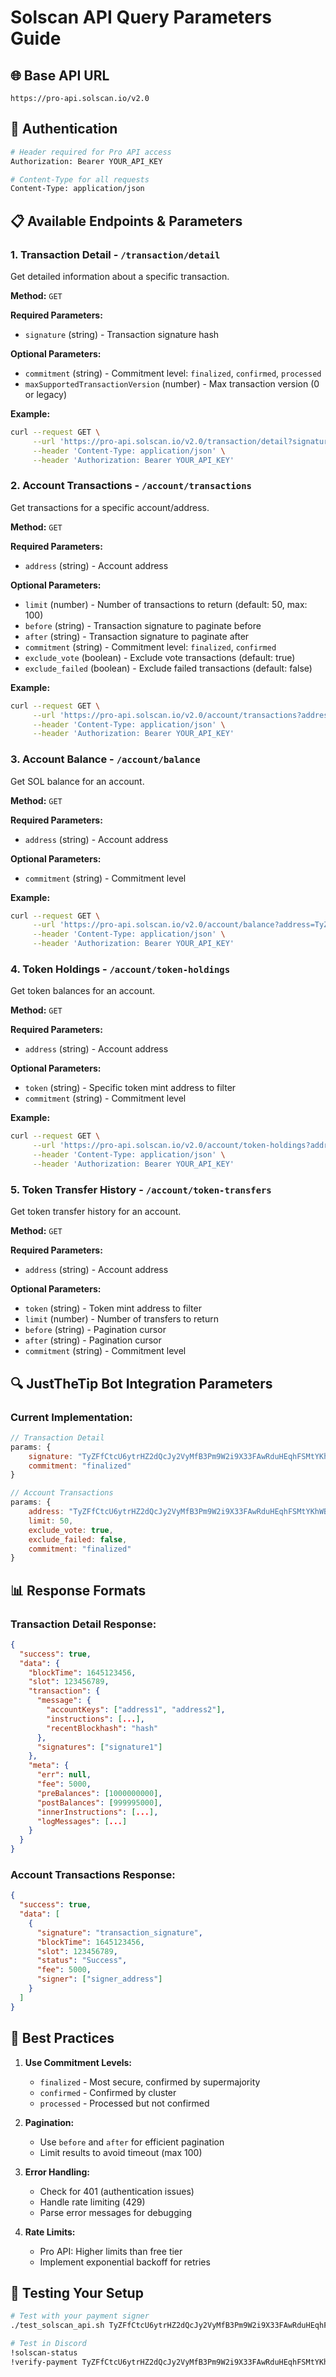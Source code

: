 # Solscan API Query Parameters Guide

## 🌐 **Base API URL**
```
https://pro-api.solscan.io/v2.0
```

## 🔑 **Authentication**
```bash
# Header required for Pro API access
Authorization: Bearer YOUR_API_KEY

# Content-Type for all requests
Content-Type: application/json
```

## 📋 **Available Endpoints & Parameters**

### 1. **Transaction Detail** - `/transaction/detail`
Get detailed information about a specific transaction.

**Method:** `GET`

**Required Parameters:**
- `signature` (string) - Transaction signature hash

**Optional Parameters:**
- `commitment` (string) - Commitment level: `finalized`, `confirmed`, `processed`
- `maxSupportedTransactionVersion` (number) - Max transaction version (0 or legacy)

**Example:**
```bash
curl --request GET \
     --url 'https://pro-api.solscan.io/v2.0/transaction/detail?signature=TyZFfCtcU6ytrHZ2dQcJy2VyMfB3Pm9W2i9X33FAwRduHEqhFSMtYKhWBghUU34FC47M6DFeZyverJkm14BCe8E&commitment=finalized' \
     --header 'Content-Type: application/json' \
     --header 'Authorization: Bearer YOUR_API_KEY'
```

### 2. **Account Transactions** - `/account/transactions`
Get transactions for a specific account/address.

**Method:** `GET`

**Required Parameters:**
- `address` (string) - Account address

**Optional Parameters:**
- `limit` (number) - Number of transactions to return (default: 50, max: 100)
- `before` (string) - Transaction signature to paginate before
- `after` (string) - Transaction signature to paginate after
- `commitment` (string) - Commitment level: `finalized`, `confirmed`
- `exclude_vote` (boolean) - Exclude vote transactions (default: true)
- `exclude_failed` (boolean) - Exclude failed transactions (default: false)

**Example:**
```bash
curl --request GET \
     --url 'https://pro-api.solscan.io/v2.0/account/transactions?address=TyZFfCtcU6ytrHZ2dQcJy2VyMfB3Pm9W2i9X33FAwRduHEqhFSMtYKhWBghUU34FC47M6DFeZyverJkm14BCe8E&limit=20&commitment=finalized&exclude_vote=true' \
     --header 'Content-Type: application/json' \
     --header 'Authorization: Bearer YOUR_API_KEY'
```

### 3. **Account Balance** - `/account/balance`
Get SOL balance for an account.

**Method:** `GET`

**Required Parameters:**
- `address` (string) - Account address

**Optional Parameters:**
- `commitment` (string) - Commitment level

**Example:**
```bash
curl --request GET \
     --url 'https://pro-api.solscan.io/v2.0/account/balance?address=TyZFfCtcU6ytrHZ2dQcJy2VyMfB3Pm9W2i9X33FAwRduHEqhFSMtYKhWBghUU34FC47M6DFeZyverJkm14BCe8E' \
     --header 'Content-Type: application/json' \
     --header 'Authorization: Bearer YOUR_API_KEY'
```

### 4. **Token Holdings** - `/account/token-holdings`
Get token balances for an account.

**Method:** `GET`

**Required Parameters:**
- `address` (string) - Account address

**Optional Parameters:**
- `token` (string) - Specific token mint address to filter
- `commitment` (string) - Commitment level

**Example:**
```bash
curl --request GET \
     --url 'https://pro-api.solscan.io/v2.0/account/token-holdings?address=TyZFfCtcU6ytrHZ2dQcJy2VyMfB3Pm9W2i9X33FAwRduHEqhFSMtYKhWBghUU34FC47M6DFeZyverJkm14BCe8E' \
     --header 'Content-Type: application/json' \
     --header 'Authorization: Bearer YOUR_API_KEY'
```

### 5. **Token Transfer History** - `/account/token-transfers`
Get token transfer history for an account.

**Method:** `GET`

**Required Parameters:**
- `address` (string) - Account address

**Optional Parameters:**
- `token` (string) - Token mint address to filter
- `limit` (number) - Number of transfers to return
- `before` (string) - Pagination cursor
- `after` (string) - Pagination cursor
- `commitment` (string) - Commitment level

## 🔍 **JustTheTip Bot Integration Parameters**

### Current Implementation:
```javascript
// Transaction Detail
params: {
    signature: "TyZFfCtcU6ytrHZ2dQcJy2VyMfB3Pm9W2i9X33FAwRduHEqhFSMtYKhWBghUU34FC47M6DFeZyverJkm14BCe8E",
    commitment: "finalized"
}

// Account Transactions
params: {
    address: "TyZFfCtcU6ytrHZ2dQcJy2VyMfB3Pm9W2i9X33FAwRduHEqhFSMtYKhWBghUU34FC47M6DFeZyverJkm14BCe8E",
    limit: 50,
    exclude_vote: true,
    exclude_failed: false,
    commitment: "finalized"
}
```

## 📊 **Response Formats**

### Transaction Detail Response:
```json
{
  "success": true,
  "data": {
    "blockTime": 1645123456,
    "slot": 123456789,
    "transaction": {
      "message": {
        "accountKeys": ["address1", "address2"],
        "instructions": [...],
        "recentBlockhash": "hash"
      },
      "signatures": ["signature1"]
    },
    "meta": {
      "err": null,
      "fee": 5000,
      "preBalances": [1000000000],
      "postBalances": [999995000],
      "innerInstructions": [...],
      "logMessages": [...]
    }
  }
}
```

### Account Transactions Response:
```json
{
  "success": true,
  "data": [
    {
      "signature": "transaction_signature",
      "blockTime": 1645123456,
      "slot": 123456789,
      "status": "Success",
      "fee": 5000,
      "signer": ["signer_address"]
    }
  ]
}
```

## 🚀 **Best Practices**

1. **Use Commitment Levels:**
   - `finalized` - Most secure, confirmed by supermajority
   - `confirmed` - Confirmed by cluster
   - `processed` - Processed but not confirmed

2. **Pagination:**
   - Use `before` and `after` for efficient pagination
   - Limit results to avoid timeout (max 100)

3. **Error Handling:**
   - Check for 401 (authentication issues)
   - Handle rate limiting (429)
   - Parse error messages for debugging

4. **Rate Limits:**
   - Pro API: Higher limits than free tier
   - Implement exponential backoff for retries

## 🔧 **Testing Your Setup**

```bash
# Test with your payment signer
./test_solscan_api.sh TyZFfCtcU6ytrHZ2dQcJy2VyMfB3Pm9W2i9X33FAwRduHEqhFSMtYKhWBghUU34FC47M6DFeZyverJkm14BCe8E

# Test in Discord
!solscan-status
!verify-payment TyZFfCtcU6ytrHZ2dQcJy2VyMfB3Pm9W2i9X33FAwRduHEqhFSMtYKhWBghUU34FC47M6DFeZyverJkm14BCe8E
```

